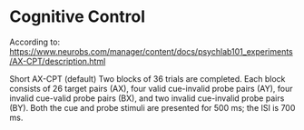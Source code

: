 # Cognitive Control

According to: https://www.neurobs.com/manager/content/docs/psychlab101_experiments/AX-CPT/description.html

Short AX-CPT (default)	Two blocks of 36 trials are completed. Each block consists of 26 target pairs (AX), four valid cue-invalid probe pairs (AY), four invalid cue-valid probe pairs (BX), and two invalid cue-invalid probe pairs (BY). Both the cue and probe stimuli are presented for 500 ms; the ISI is 700 ms.
